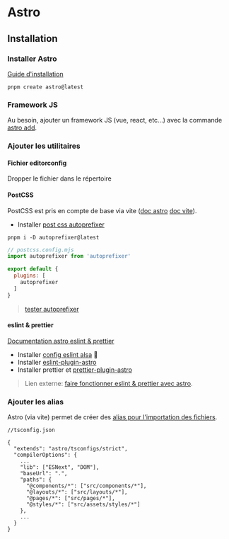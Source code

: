 # Astro

## Installation

### Installer Astro

[Guide d'installation](https://docs.astro.build/fr/install/auto/#1-utiliser-lassistant-dinstallation)

```shell
pnpm create astro@latest
```

### Framework JS

Au besoin, ajouter un framework JS (vue, react, etc...) avec la commande [astro add](https://docs.astro.build/fr/guides/integrations-guide/#configuration-dint%C3%A9gration-automatique).

### Ajouter les utilitaires

#### Fichier editorconfig

Dropper le fichier dans le répertoire

#### PostCSS 

PostCSS est pris en compte de base via vite ([doc astro](https://docs.astro.build/fr/guides/styling/#postcss) [doc vite](https://vitejs.dev/guide/features.html#postcss)).

* Installer [post css autoprefixer](https://github.com/postcss/autoprefixer)

```shell
pnpm i -D autoprefixer@latest
```

```js
// postcss.config.mjs
import autoprefixer from 'autoprefixer'

export default {
  plugins: [
    autoprefixer
  ]
}
```

> [tester autoprefixer](https://github.com/postcss/autoprefixer#debug)

#### eslint & prettier

[Documentation astro eslint & prettier](https://docs.astro.build/en/editor-setup/#other-tools)

* Installer [config eslint alsa](https://github.com/alsacreations/eslint) 🥝
* Installer [eslint-plugin-astro](https://github.com/ota-meshi/eslint-plugin-astro)
* Installer prettier et [prettier-plugin-astro](https://github.com/withastro/prettier-plugin-astro)

> Lien externe: [faire fonctionner eslint & prettier avec astro](https://patheticgeek.dev/blog/astro-prettier-eslint-vscode).

### Ajouter les alias

Astro (via vite) permet de créer des [alias pour l'importation des fichiers](https://docs.astro.build/fr/guides/aliases/).

```Js
//tsconfig.json

{
  "extends": "astro/tsconfigs/strict",
  "compilerOptions": {
    ...
    "lib": ["ESNext", "DOM"],
    "baseUrl": ".",
    "paths": {
      "@components/*": ["src/components/*"],
      "@layouts/*": ["src/layouts/*"],
      "@pages/*": ["src/pages/*"],
      "@styles/*": ["src/assets/styles/*"]
    },
    ...
  }
}

```
